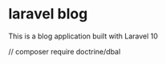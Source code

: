 laravel blog
============
This is a blog application built with Laravel 10


//
composer require doctrine/dbal
